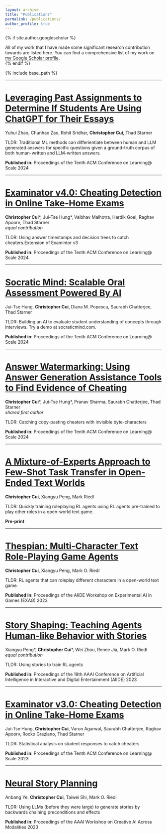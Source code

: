 ```yaml
---
layout: archive
title: "Publications"
permalink: /publications/
author_profile: true
---
```


{% if site.author.googlescholar %}
  <div class="wordwrap">All of my work that I have made some significant research contribution towards are listed here. You can find a comprehensive list of my work on <a href="{{https://scholar.google.com/citations?user=uGTn8fUAAAAJ&hl=en}}">my Google Scholar profile</a>. </div>
{% endif %}

{% include base_path %}

---

# [Leveraging Past Assignments to Determine If Students Are Using ChatGPT for Their Essays](https://dl.acm.org/doi/pdf/10.1145/3657604.3664707)

Yuhui Zhao, Chunhao Zao, Rohit Sridhar, **Christopher Cui**, Thad Starner

TLDR: Traditional ML methods can differientiate between human and LLM generated answers for specific questions given a ground-truth corpus of both human-written and LLM-written answers.

**Published in**: Proceedings of the Tenth ACM Conference on Learning@ Scale 2024

---

# [Examinator v4.0: Cheating Detection in Online Take-Home Exams](https://dl.acm.org/doi/pdf/10.1145/3657604.3664659)

**Christopher Cui***, Jui-Tse Hung*, Vaibhav Malhotra, Hardik Goel, Raghav Apoorv, Thad Starner  
*equal contribution*

TLDR: Using answer timestamps and decision trees to catch cheaters.Extension of Examintor v3

**Published in**: Proceedings of the Tenth ACM Conference on Learning@ Scale 2024

---

# [Socratic Mind: Scalable Oral Assessment Powered By AI](https://dl.acm.org/doi/pdf/10.1145/3657604.3664661)

Jui-Tse Hung, **Christopher Cui**, Diana M. Popescu, Saurabh Chatterjee, Thad Starner

TLDR: Building an AI to evaluate student understanding of concepts through interviews. Try a demo at socraticmind.com.

**Published in**: Proceedings of the Tenth ACM Conference on Learning@ Scale 2024

---

# [Answer Watermarking: Using Answer Generation Assistance Tools to Find Evidence of Cheating](https://dl.acm.org/doi/pdf/10.1145/3657604.3664712)

**Christopher Cui***, Jui-Tse Hung*, Pranav Sharma, Saurabh Chatterjee, Thad Starner  
*shared first author*

TLDR: Catching copy-pasting cheaters with invisible byte-characters 

**Published in**: Proceedings of the Tenth ACM Conference on Learning@ Scale 2024

---

# [A Mixture-of-Experts Approach to Few-Shot Task Transfer in Open-Ended Text Worlds](https://arxiv.org/pdf/2405.06059)

**Christopher Cui**, Xiangyu Peng, Mark Riedl

TLDR: Quickly training roleplaying RL agents using RL agents pre-trained to play other roles in a open-world text game.

**Pre-print**

---

# [Thespian: Multi-Character Text Role-Playing Game Agents](https://arxiv.org/abs/2308.01872)

**Christopher Cui**, Xiangyu Peng, Mark O. Riedl

TLDR: RL agents that can roleplay different characters in a open-world text game.

**Published in**: Proceedings of the AIIDE Workshop on Experimental AI in Games (EXAG) 2023

---

# [Story Shaping: Teaching Agents Human-like Behavior with Stories](https://ojs.aaai.org/index.php/AIIDE/article/view/27528)

Xiangyu Peng*, **Christopher Cui***, Wei Zhou, Renee Jia, Mark O. Riedl  
*equal contribution*

TLDR: Using stories to train RL agents

**Published in**: Proceedings of the 19th AAAI Conference on Artificial Intelligence in Interactive and Digital Entertainment (AIIDE) 2023

---

# [Examinator v3.0: Cheating Detection in Online Take-Home Exams](https://dl.acm.org/doi/pdf/10.1145/3573051.3596196)

Jui-Tse Hung, **Christopher Cui**, Varun Agarwal, Saurabh Chatterjee, Raghav Apoorv, Rocko Graziano, Thad Starner

TLDR: Statistical analysis on student responses to catch cheaters

**Published in**: Proceedings of the Tenth ACM Conference on Learning@ Scale 2023

---

# [Neural Story Planning](https://openreview.net/forum?id=cLBEKlu5WZK)

Anbang Ye, **Christopher Cui**, Taiwei Shi, Mark O. Riedl

TLDR: Using LLMs (before they were large) to generate stories by backwards chaining preconditions and effects

**Published in**: Proceedings of the AAAI Workshop on Creative AI Across Modalities 2023




